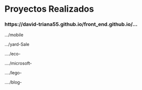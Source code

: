 <h1>Proyectos Realizados</h1>

<h3>https://david-triana55.github.io/front_end.github.io/...</h3>
<p>.../mobile</p>
<p>.../yard-Sale</p>
<p>..../eco-</p>
<p>..../microsoft-</p>
<p>..../lego-</p>
<p>..../blog-</p>